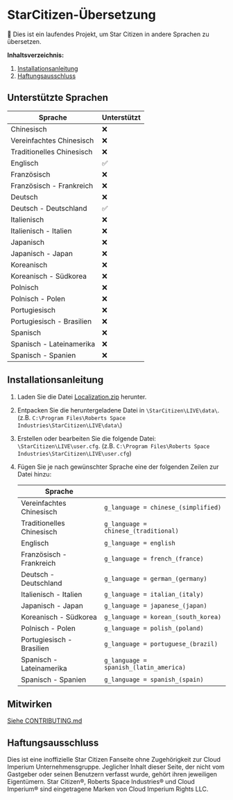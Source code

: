 # StarCitizen-Übersetzung

🚧 Dies ist ein laufendes Projekt, um Star Citizen in andere Sprachen zu übersetzen.

**Inhaltsverzeichnis:**
1. [Installationsanleitung](#installationsanleitung)
3. [Haftungsausschluss](#haftungsausschluss)

## Unterstützte Sprachen

| Sprache | Unterstützt |
|---|---|
| Chinesisch | ❌ |
| Vereinfachtes Chinesisch | ❌ |
| Traditionelles Chinesisch | ❌ |
| Englisch | ✅ |
| Französisch | ❌ |
| Französisch - Frankreich | ❌ |
| Deutsch | ❌ |
| Deutsch - Deutschland | ✅ |
| Italienisch | ❌ |
| Italienisch - Italien | ❌ |
| Japanisch | ❌ |
| Japanisch - Japan | ❌ |
| Koreanisch | ❌ |
| Koreanisch - Südkorea | ❌ |
| Polnisch | ❌ |
| Polnisch - Polen | ❌ |
| Portugiesisch | ❌ |
| Portugiesisch - Brasilien | ❌ |
| Spanisch | ❌ |
| Spanisch - Lateinamerika | ❌ |
| Spanisch - Spanien | ❌ |

## Installationsanleitung
1. Laden Sie die Datei [Localization.zip](https://github.com/Dymerz/StarCitizen-Localization/releases/latest/download/Localization.zip) herunter.
2. Entpacken Sie die heruntergeladene Datei in `\StarCitizen\LIVE\data\`. (z.B. `C:\Program Files\Roberts Space Industries\StarCitizen\LIVE\data\`)
3. Erstellen oder bearbeiten Sie die folgende Datei: `\StarCitizen\LIVE\user.cfg`. (z.B. `C:\Program Files\Roberts Space Industries\StarCitizen\LIVE\user.cfg`)
4. Fügen Sie je nach gewünschter Sprache eine der folgenden Zeilen zur Datei hinzu:

    | Sprache  |   |
    |---|---|
    | Vereinfachtes Chinesisch | `g_language = chinese_(simplified)` |
    | Traditionelles Chinesisch | `g_language = chinese_(traditional)` |
    | Englisch | `g_language = english` |
    | Französisch - Frankreich | `g_language = french_(france)` |
    | Deutsch - Deutschland | `g_language = german_(germany)` |
    | Italienisch - Italien | `g_language = italian_(italy)` |
    | Japanisch - Japan | `g_language = japanese_(japan)` |
    | Koreanisch - Südkorea | `g_language = korean_(south_korea)` |
    | Polnisch - Polen | `g_language = polish_(poland)` |
    | Portugiesisch - Brasilien | `g_language = portuguese_(brazil)` |
    | Spanisch - Lateinamerika | `g_language = spanish_(latin_america)` |
    | Spanisch - Spanien | `g_language = spanish_(spain)` |

## Mitwirken
[Siehe CONTRIBUTING.md](CONTRIBUTING.md)

## Haftungsausschluss

Dies ist eine inoffizielle Star Citizen Fanseite ohne Zugehörigkeit zur Cloud Imperium Unternehmensgruppe. Jeglicher Inhalt dieser Seite, der nicht vom Gastgeber oder seinen Benutzern verfasst wurde, gehört ihren jeweiligen Eigentümern. Star Citizen®, Roberts Space Industries® und Cloud Imperium® sind eingetragene Marken von Cloud Imperium Rights LLC.
